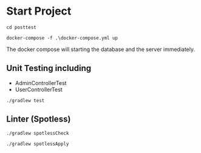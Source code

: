 # Start Project

`cd posttest` 

`docker-compose -f .\docker-compose.yml up`

The docker compose will starting the database and the server immediately.

## Unit Testing including
   - AdminControllerTest
   - UserControllerTest

`./gradlew test`

## Linter (Spotless)

`./gradlew spotlessCheck`

`./gradlew spotlessApply`
